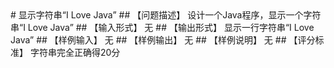 <link rel="stylesheet" href="../../css/style.css">
<div class="md-body">
# 显示字符串“I Love Java”
## 【问题描述】
设计一个Java程序，显示一个字符串“I Love Java”
## 【输入形式】
无
## 【输出形式】
显示一行字符串“I Love Java”
## 【样例输入】
无
## 【样例输出】
无
## 【样例说明】
无
## 【评分标准】
字符串完全正确得20分